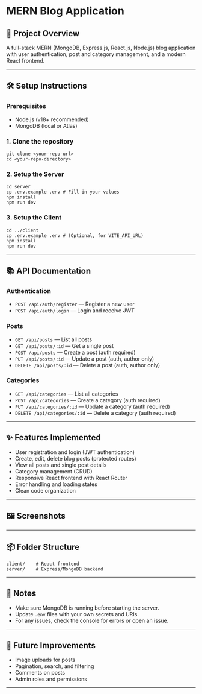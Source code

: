 # MERN Blog Application

## 🚀 Project Overview
A full-stack MERN (MongoDB, Express.js, React.js, Node.js) blog application with user authentication, post and category management, and a modern React frontend.

---

## 🛠️ Setup Instructions

### Prerequisites
- Node.js (v18+ recommended)
- MongoDB (local or Atlas)

### 1. Clone the repository
```
git clone <your-repo-url>
cd <your-repo-directory>
```

### 2. Setup the Server
```
cd server
cp .env.example .env # Fill in your values
npm install
npm run dev
```

### 3. Setup the Client
```
cd ../client
cp .env.example .env # (Optional, for VITE_API_URL)
npm install
npm run dev
```

---

## 📚 API Documentation

### Authentication
- `POST /api/auth/register` — Register a new user
- `POST /api/auth/login` — Login and receive JWT

### Posts
- `GET /api/posts` — List all posts
- `GET /api/posts/:id` — Get a single post
- `POST /api/posts` — Create a post (auth required)
- `PUT /api/posts/:id` — Update a post (auth, author only)
- `DELETE /api/posts/:id` — Delete a post (auth, author only)

### Categories
- `GET /api/categories` — List all categories
- `POST /api/categories` — Create a category (auth required)
- `PUT /api/categories/:id` — Update a category (auth required)
- `DELETE /api/categories/:id` — Delete a category (auth required)

---

## ✨ Features Implemented
- User registration and login (JWT authentication)
- Create, edit, delete blog posts (protected routes)
- View all posts and single post details
- Category management (CRUD)
- Responsive React frontend with React Router
- Error handling and loading states
- Clean code organization

---

## 🖼️ Screenshots
<!-- Add screenshots of your app here -->

---

## 📦 Folder Structure
```
client/    # React frontend
server/    # Express/MongoDB backend
```

---

## 📝 Notes
- Make sure MongoDB is running before starting the server.
- Update `.env` files with your own secrets and URIs.
- For any issues, check the console for errors or open an issue.

---

## 📣 Future Improvements
- Image uploads for posts
- Pagination, search, and filtering
- Comments on posts
- Admin roles and permissions

--- 